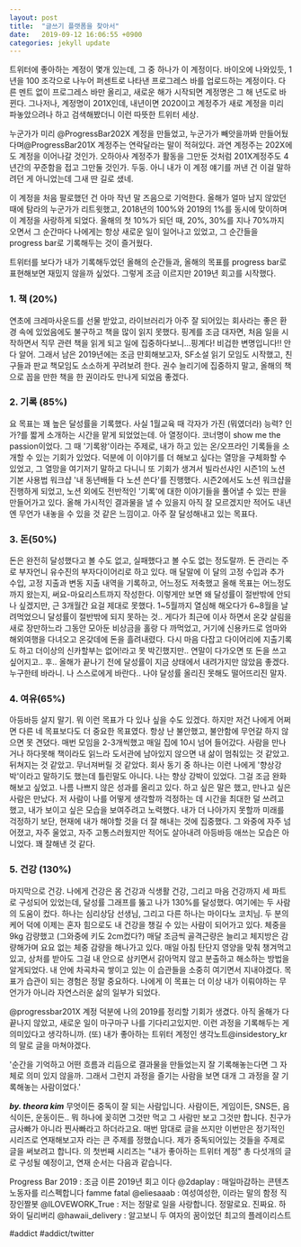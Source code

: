 ```yaml
---
layout: post
title:  "글쓰기 플랫폼을 찾아서"
date:   2019-09-12 16:06:55 +0900
categories: jekyll update
---
```

트위터에 좋아하는 계정이 몇개 있는데, 그 중 하나가 이 계정이다. 바이오에 나와있듯, 1년을 100 조각으로 나누어 퍼센트로 나타낸 프로그레스 바를 업로드하는 계정이다. 다른 멘트 없이 프로그레스 바만 올리고, 새로운 해가 시작되면 계정명은 그 해 년도로 바뀐다. 그나저나, 계정명이 201X인데, 내년이면 2020이고 계정주가 새로 계정을 미리 파놓았으려나 하고 검색해봤더니 이런 따뜻한 트위터 세상.

누군가가 미리 @ProgressBar202X 계정을 만들었고, 누군가가 빼앗을까봐 만들어뒀다며@ProgressBar201X 계정주는 연락달라는 말이 적혀있다. 과연 계정주는 202X에도 계정을 이어나갈 것인가. 오하아사 계정주가 활동을 그만둔 것처럼 201X계정주도 4년간의 꾸준함을 접고 그만둘 것인가. 두둥. 아니 내가 이 계정 얘기를 꺼낸 건 이걸 말하려던 게 아니었는데 그새 딴 길로 샜네.

이 계정을 처음 팔로했던 건 아마 작년 말 즈음으로 기억한다. 올해가 얼마 남지 않았던 때에 탐라의 누군가가 리트윗했고, 2018년의 100%와 2019의 1%를 동시에 맞이하며 이 계정을 사랑하게 되었다. 올해의 첫 10%가 되던 때, 20%, 30%를 지나 70%까지 오면서 그 순간마다 나에게는 항상 새로운 일이 일어나고 있었고, 그 순간들을 progress bar로 기록해두는 것이 즐거웠다.

트위터를 보다가 내가 기록해두었던 올해의 순간들과, 올해의 목표를 progress bar로 표현해보면 재밌지 않을까 싶었다. 그렇게 조금 이르지만 2019년 회고를 시작했다.

### 1. 책 (20%)
연초에 크레마사운드를 선물 받았고, 라이브러리가 아주 잘 되어있는 회사라는 좋은 환경 속에 있었음에도 불구하고 책을 많이 읽지 못했다. 핑계를 조금 대자면, 처음 일을 시작하면서 직무 관련 책을 읽게 되고 일에 집중하다보니...핑계다! 비겁한 변명입니다!! 안다 알어. 그래서 남은 2019년에는 조금 만회해보고자, SF소설 읽기 모임도 시작했고, 친구들과 판교 책모임도 소소하게 꾸려보려 한다. 권수 늘리기에 집중하지 말고, 올해의 책으로 꼽을 만한 책을 한 권이라도 만나게 되었음 좋겠다.

### 2. 기록 (85%)
요 목표는 꽤 높은 달성률을 기록했다. 사실 1월교육 때 각자가 가진 (뭐였더라) 능력? 인가?를 짧게 소개하는 시간을 맡게 되었었는데. 아 열정이다. 코너명이 show me the passion이었다. 그 때 '기록왕'이라는 주제로, 내가 하고 있는 온/오프라인 기록들을 소개할 수 있는 기회가 있었다. 덕분에 이 이야기를 더 해보고 싶다는 열망을 구체화할 수 있었고, 그 열망을 여기저기 말하고 다니니 또 기회가 생겨서 빌라선샤인 시즌1의 노션 기본 사용법 워크샵 '내 동년배들 다 노션 쓴다'를 진행했다. 시즌2에서도 노션 워크샵을 진행하게 되었고, 노션 외에도 전반적인 '기록'에 대한 이야기들을 풀어낼 수 있는 판을 만들어가고 있다. 올해 가시적인 결과물을 낼 수 있을지 아직 잘 모르겠지만 적어도 내년엔 무언가 내놓을 수 있을 것 같은 느낌이고. 아주 잘 달성해내고 있는 목표다.

### 3. 돈(50%)
돈은 완전히 달성했다고 볼 수도 없고, 실패했다고 볼 수도 없는 정도랄까. 돈 관리는 주로 부자언니 유수진의 부자다이어리로 하고 있다. 매 달말에 이 달의 고정 수입과 추가 수입, 고정 지출과 변동 지출 내역을 기록하고, 어느정도 저축했고 올해 목표는 어느정도까지 왔는지, 써요-마요리스트까지 작성한다. 이렇게만 보면 왜 달성률이 절반밖에 안되나 싶겠지만, 근 3개월간 요걸 제대로 못했다. 1~5월까지 열심해 해오다가 6~8월을 날려먹었으니 달성률이 절반밖에 되지 못하는 것.. 게다가 최근에 이사 하면서 온갖 살림을 새로 장만하느라 그동안 모아둔 비상금을 홀랑 다 까먹었고, 거기에 신용카드로 엄마와 해외여행을 다녀오고 온갖데에 돈을 흘려내렸다. 다시 마음 다잡고 다이어리에 지출기록도 하고 더이상의 신카할부는 없어!라고 못 박긴했지만.. 연말이 다가오면 또 돈을 쓰고 싶어지고.. 후.. 올해가 끝나기 전에 달성률이 지금 상태에서 내려가지만 않았음 좋겠다. 누구한테 바라니. 나 스스로에게 바란다.. 나야 달성률 올리진 못해도 떨어뜨리진 말자.

### 4. 여유(65%)
아등바등 살지 말기. 뭐 이런 목표가 다 있나 싶을 수도 있겠다. 하지만 저건 나에게 어쩌면 다른 네 목표보다도 더 중요한 목표였다. 항상 난 불안했고, 불안함에 무언갈 하지 않으면 못 견뎠다. 매번 모임을 2-3개씩했고 매일 집에 10시 넘어 들어갔다. 사람을 만나거나 하다못해 책이라도 읽느라 도서관에 남아있지 않으면 내 삶이 멈춰있는 것 같았고. 뒤쳐지는 것 같았고. 무너져버릴 것 같았다. 회사 동기 중 하나는 이런 나에게 '향상강박'이라고 말하기도 했는데 틀린말도 아니다. 나는 향상 강박이 있었다. 그걸 조금 완화해보고 싶었고. 나름 나쁘지 않은 성과를 올리고 있다. 하고 싶은 말은 했고, 만나고 싶은 사람은 만났다. 저 사람이 나를 어떻게 생각할까 걱정하는 데 시간을 최대한 덜 쓰려고 했고, 내가 보이고 싶은 모습을 보여주려고 노력했다. 내가 더 나아가지 못할까 미래를 걱정하기 보단, 현재에 내가 해야할 것을 더 잘 해내는 것에 집중했다. 그 와중에 자주 넘어졌고, 자주 울었고, 자주 고통스러웠지만 적어도 살아내려 아등바등 애쓰는 모습은 아니었다. 꽤 잘해낸 것 같다.

### 5. 건강 (130%)
마지막으로 건강. 나에게 건강은 몸 건강과 식생활 건강, 그리고 마음 건강까지 세 파트로 구성되어 있었는데, 달성률 그래프를 뚫고 나가 130%를 달성했다. 여기에는 두 사람의 도움이 컸다. 하나는 심리상담 선생님, 그리고 다른 하나는 마이다노 코치님. 두 분의 케어 덕에 이제는 혼자 힘으로도 내 건강을 챙길 수 있는 사람이 되어가고 있다. 체중을 9kg 감량했고 (그와중에 키도 2cm컸다?) 매달 조금씩 골격근량은 늘리고 체지방은 감량해가며 요요 없는 체중 감량을 해나가고 있다. 매일 아침 탄단지 영양을 맞춰 챙겨먹고 있고, 상처를 받아도 그걸 내 안으로 삼키면서 갉아먹지 않고 분출하고 해소하는 방법을 알게되었다. 내 안에 차곡차곡 쌓이고 있는 이 습관들을 소중히 여기면서 지내야겠다. 목표가 습관이 되는 경험은 정말 중요하다. 나에게 이 목표는 더 이상 내가 이뤄야하는 무언가가 아니라 자연스러운 삶의 일부가 되었다.

@progressbar201X 계정 덕분에 나의 2019를 정리할 기회가 생겼다. 아직 올해가 다 끝나지 않았고, 새로운 일이 마구마구 나를 기다리고있지만. 이런 과정을 기록해두는 게 의미있다고 생각하니까. (또) 내가 좋아하는 트위터 계정인 생각노트@insidestory_kr의 말로 글을 마쳐야겠다.

'순간을 기억하고 어떤 흐름과 리듬으로 결과물을 만들었는지 잘 기록해놓는다면 그 자체로 의미 있지 않을까. 그래서 그런지 과정을 즐기는 사람을 보면 대개 그 과정을 잘 기록해놓는 사람이었다.'

***by. theora kim***
무엇이든 중독이 잘 되는 사람입니다. 사람이든, 게임이든, SNS든, 음식이든, 운동이든.. 뭐 하나에 꽂히면 그것만 먹고 그 사람만 보고 그것만 합니다. 친구가 금사빠가 아니라 찐사빠라고 하더라고요. 매번 맘대로 글을 쓰지만 이번만은 정기적인 시리즈로 연재해보고자 <addict>라는 큰 주제를 정했습니다. 제가 중독되어있는 것들을 주제로 글을 써보려고 합니다. <addict>의 첫번째 시리즈는 "내가 좋아하는 트위터 계정" 총 다섯개의 글로 구성될 예정이고, 연재 순서는 다음과 같습니다.

Progress Bar 2019 : 조금 이른 2019년 회고
이다 @2daplay : 매일마감하는 콘텐츠 노동자를 리스펙합니다
famme fatal @eliesaaab : 여성여성한, 이라는 말의 함정
직장인짤봇 @ILOVEWORK_True : 저는 정말로 일을 사랑합니다. 정말로요. 진짜요.
하와이 딜리버리 @hawaii_delivery : 알고보니 두 여자의 꿈이었던 최고의 플레이리스트

#addict
#addict/twitter
